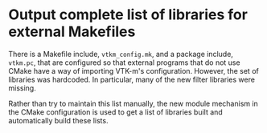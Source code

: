 # Output complete list of libraries for external Makefiles

There is a Makefile include, `vtkm_config.mk`, and a package include,
`vtkm.pc`, that are configured so that external programs that do not use
CMake have a way of importing VTK-m's configuration. However, the set of
libraries was hardcoded. In particular, many of the new filter libraries
were missing.

Rather than try to maintain this list manually, the new module mechanism
in the CMake configuration is used to get a list of libraries built and
automatically build these lists.
